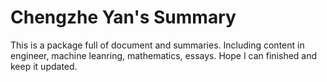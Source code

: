 # Chengzhe Yan's Summary

This is a package full of document and summaries. Including content in engineer, machine leanring, mathematics, essays. Hope I can finished and keep it updated.